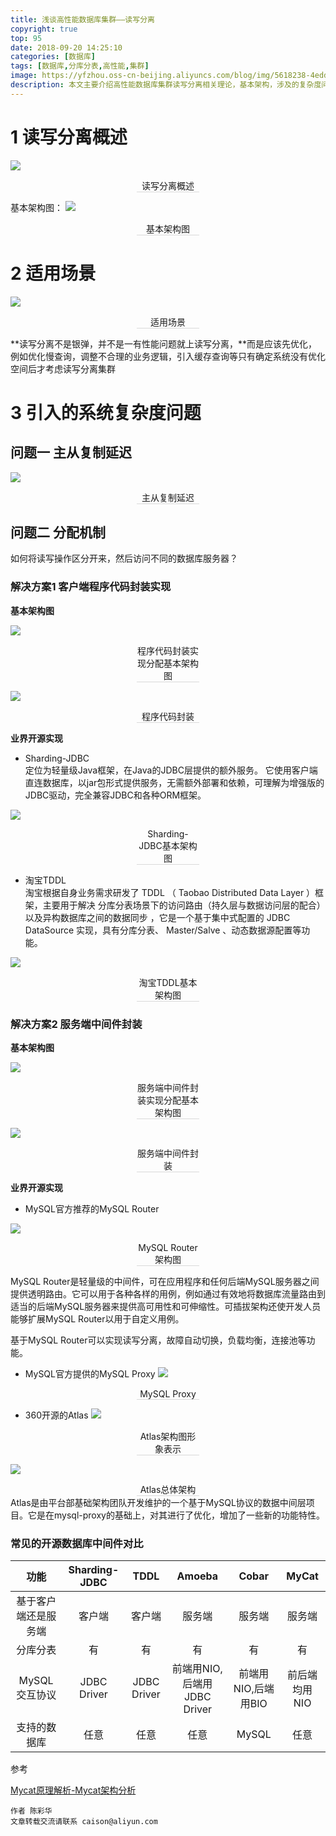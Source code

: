 ```yaml
---
title: 浅谈高性能数据库集群——读写分离
copyright: true
top: 95
date: 2018-09-20 14:25:10
categories: [数据库]
tags: [数据库,分库分表,高性能,集群]
image: https://yfzhou.oss-cn-beijing.aliyuncs.com/blog/img/5618238-4eddd7f4fe8bb523.webp
description: 本文主要介绍高性能数据库集群读写分离相关理论，基本架构，涉及的复杂度问题以及常见解决方案
---
```


<span></span>

<!--more-->

1 读写分离概述
========

![](https://yfzhou.oss-cn-beijing.aliyuncs.com/blog/img/5618238-e43f3412c6387b0a.webp)
<center style='border-bottom: 1px solid #d9d9d9;min-width: 20%;max-width: 80%;margin: 0 auto;width:20%'>读写分离概述</center>

基本架构图：
![](https://yfzhou.oss-cn-beijing.aliyuncs.com/blog/img/5618238-06f5e8df8aeb7eac.webp)
<center style='border-bottom: 1px solid #d9d9d9;min-width: 20%;max-width: 80%;margin: 0 auto;width:20%'>基本架构图</center>

2 适用场景
======

![](https://yfzhou.oss-cn-beijing.aliyuncs.com/blog/img/5618238-4163278bb12eced4.webp)

<center style='border-bottom: 1px solid #d9d9d9;min-width: 20%;max-width: 80%;margin: 0 auto;width:20%'>适用场景</center>

**读写分离不是银弹，并不是一有性能问题就上读写分离，**而是应该先优化，例如优化慢查询，调整不合理的业务逻辑，引入缓存查询等只有确定系统没有优化空间后才考虑读写分离集群

3 引入的系统复杂度问题
============

问题一 主从复制延迟
----------

![](https://yfzhou.oss-cn-beijing.aliyuncs.com/blog/img/5618238-a20f9c336fe62c3b.webp)
<center style='border-bottom: 1px solid #d9d9d9;min-width: 20%;max-width: 80%;margin: 0 auto;width:20%'>主从复制延迟</center>

问题二 分配机制
--------

如何将读写操作区分开来，然后访问不同的数据库服务器？

### 解决方案1 客户端程序代码封装实现

**基本架构图**  

![](https://yfzhou.oss-cn-beijing.aliyuncs.com/blog/img/5618238-ea2f0f7e5d05f248.webp)
<center style='border-bottom: 1px solid #d9d9d9;min-width: 20%;max-width: 80%;margin: 0 auto;width:20%'>程序代码封装实现分配基本架构图</center>

![](https://yfzhou.oss-cn-beijing.aliyuncs.com/blog/img/5618238-2201ff0331bac1e9.webp)
<center style='border-bottom: 1px solid #d9d9d9;min-width: 20%;max-width: 80%;margin: 0 auto;width:20%'>程序代码封装</center>

**业界开源实现**

*   Sharding-JDBC  
    定位为轻量级Java框架，在Java的JDBC层提供的额外服务。 它使用客户端直连数据库，以jar包形式提供服务，无需额外部署和依赖，可理解为增强版的JDBC驱动，完全兼容JDBC和各种ORM框架。

![](https://yfzhou.oss-cn-beijing.aliyuncs.com/blog/img/5618238-2e54b4f173dcdefc.webp)
<center style='border-bottom: 1px solid #d9d9d9;min-width: 20%;max-width: 80%;margin: 0 auto;width:20%'>Sharding-JDBC基本架构图</center>

*   淘宝TDDL  
    淘宝根据自身业务需求研发了 TDDL （ Taobao Distributed Data Layer ）框架，主要用于解决 分库分表场景下的访问路由（持久层与数据访问层的配合）以及异构数据库之间的数据同步 ，它是一个基于集中式配置的 JDBC DataSource 实现，具有分库分表、 Master/Salve 、动态数据源配置等功能。

![](https://yfzhou.oss-cn-beijing.aliyuncs.com/blog/img/5618238-1c6e396883493510.webp)
<center style='border-bottom: 1px solid #d9d9d9;min-width: 20%;max-width: 80%;margin: 0 auto;width:20%'>淘宝TDDL基本架构图</center>

### 解决方案2 服务端中间件封装

**基本架构图**

![](https://yfzhou.oss-cn-beijing.aliyuncs.com/blog/img/5618238-14d0897f3ff15bcb.webp)
<center style='border-bottom: 1px solid #d9d9d9;min-width: 20%;max-width: 80%;margin: 0 auto;width:20%'>服务端中间件封装实现分配基本架构图</center>

![](https://yfzhou.oss-cn-beijing.aliyuncs.com/blog/img/5618238-9174a86fd6e5f23b.webp)
<center style='border-bottom: 1px solid #d9d9d9;min-width: 20%;max-width: 80%;margin: 0 auto;width:20%'>服务端中间件封装</center>

**业界开源实现**

*   MySQL官方推荐的MySQL Router

![](https://yfzhou.oss-cn-beijing.aliyuncs.com/blog/img/5618238-31ebcb40b8079f31.webp)
<center style='border-bottom: 1px solid #d9d9d9;min-width: 20%;max-width: 80%;margin: 0 auto;width:20%'>MySQL Router架构图</center>

MySQL Router是轻量级的中间件，可在应用程序和任何后端MySQL服务器之间提供透明路由。它可以用于各种各样的用例，例如通过有效地将数据库流量路由到适当的后端MySQL服务器来提供高可用性和可伸缩性。可插拔架构还使开发人员能够扩展MySQL Router以用于自定义用例。

基于MySQL Router可以实现读写分离，故障自动切换，负载均衡，连接池等功能。

*   MySQL官方提供的MySQL Proxy
![](https://yfzhou.oss-cn-beijing.aliyuncs.com/blog/img/5618238-c3960a36b36ae8d4.webp)
<center style='border-bottom: 1px solid #d9d9d9;min-width: 20%;max-width: 80%;margin: 0 auto;width:20%'> MySQL Proxy</center>
    
*   360开源的Atlas
![](https://yfzhou.oss-cn-beijing.aliyuncs.com/blog/img/5618238-c34706b5d7f379bd.webp)
<center style='border-bottom: 1px solid #d9d9d9;min-width: 20%;max-width: 80%;margin: 0 auto;width:20%'>Atlas架构图形象表示</center>

![](https://yfzhou.oss-cn-beijing.aliyuncs.com/blog/img/5618238-d7b51511d8fdbefe.webp)
<center style='border-bottom: 1px solid #d9d9d9;min-width: 20%;max-width: 80%;margin: 0 auto;width:20%'>Atlas总体架构</center>
Atlas是由平台部基础架构团队开发维护的一个基于MySQL协议的数据中间层项目。它是在mysql-proxy的基础上，对其进行了优化，增加了一些新的功能特性。

### 常见的开源数据库中间件对比

|         功能         | Sharding-JDBC |     TDDL    |            Amoeba           |        Cobar        |     MyCat     |
|:--------------------:|:-------------:|:-----------:|:---------------------------:|:-------------------:|:-------------:|
| 基于客户端还是服务端 |     客户端    |    客户端   |            服务端           |        服务端       |     服务端    |
|       分库分表       |       有      |      有     |              有             |          有         |       有      |
|     MySQL交互协议    |  JDBC Driver  | JDBC Driver | 前端用NIO,后端用JDBC Driver | 前端用NIO,后端用BIO | 前后端均用NIO |
|     支持的数据库     |      任意     |     任意    |             任意            |        MySQL        |      任意     |

参考

[Mycat原理解析-Mycat架构分析](https://blog.csdn.net/u011983531/article/details/78948680)

    作者 陈彩华
    文章转载交流请联系 caison@aliyun.com